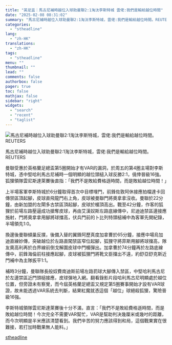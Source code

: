 ```yaml
---
title: "英足盃｜馬古尼補時越位入球助曼聯2:1淘汰李斯特城 雲佬:我們是輸給越位時間"
date: "2025-02-08 08:31:02"
summary: "馬古尼補時越位入球助曼聯2:1淘汰李斯特城，雲佬:我們是輸給越位時間。REUTERS    ..."
categories:
  - "stheadline"
lang:
  - "zh-HK"
translations:
  - "zh-HK"
tags:
  - "stheadline"
menu: ""
thumbnail: ""
lead: ""
comments: false
authorbox: false
pager: true
toc: false
mathjax: false
sidebar: "right"
widgets:
  - "search"
  - "recent"
  - "taglist"
---
```


![馬古尼補時越位入球助曼聯2:1淘汰李斯特城，雲佬:我們是輸給越位時間。REUTERS](https://image.stheadline.com/f/680p0/0x0/100/none/4556d2903653576bfd8d1068a9609545/stheadline/inewsmedia/20250208/_2025020808221541237.jpg)

馬古尼補時越位入球助曼聯2:1淘汰李斯特城，雲佬:我們是輸給越位時間。REUTERS




曼聯受惠於英格蘭足總盃第5圈開始才有VAR的漏洞，於周五的第4圈主場對李斯特城，憑中堅哈利馬古尼補時一個明顯的越位頭槌入球反勝2:1，僥倖晉級16強。狐狸領隊雲尼斯達萊賽後直指：「我們不是敗給費格遜時間，而是敗給越位時間！」

上半場客軍李斯特城於6分鐘取得首次中目標埋門，前鋒佐敦阿休接應拍檔達卡回傳禁區頂起腳，皮球直飛龍門右上角，皮球被曼聯門將奧拿拿沒收。曼聯於22分鐘，由新加盟的左閘多古禁區頂起腳，皮球於楣頂高出。戰至42分鐘，作客的狐狸於前場左路壓逼成功搶奪皮球，再由艾漢奴斯左路底線傳中，尼迪迪禁區邊接應施射，門將奧拿拿用腳將球擋高，伏兵門前的卜比列特頭槌補中為客軍先開紀錄，半場領先1:0。

換邊後曼聯傾巢反撲，後備入替的翼鋒阿歷真度加拿曹於65分鐘，接應中場烏加迪直線妙傳，突破越位於左路直闖禁區窄位起腳，狐狸守將菲斯用腳將球擋高，隊友奧高利再於白界線前倒戈解圍皮球中門楣彈出。加拿曹於74分鐘再於左路底線傳中，前鋒海倫前柱接應起腳，皮球被狐狸門將靴文臣擋出不遠，約舒亞舒克斯近門補中為主隊扳平1:1。

補時3分鐘，曼聯隊長般奴費南迪斯前場左路罰球大腳傳入禁區，中堅哈利馬古尼於左邊禁區近門頭槌接應，皮球彈地入網。翻看錄影片段哈利馬古尼明顯處於越位位置，但旁證未有察覺，而今屆英格蘭足總盃又規定第5圈賽事開始才設有VAR球證，故未能透過VAR系統去判斷，結果紅魔就憑這個「越位」球絕殺狐狸，驚險晉級16強。

李斯特城領隊雲尼斯達萊賽後十分不滿，直言：「我們不是敗給費格遜時間，而是敗給越位時間！今次完全不需要VAR幫忙，VAR是幫助判決幾厘米或幾吋的距離，而今次明顯是半米應該清楚看到。我們辛苦的努力應該得到和局，這個戰果實在很難接，若打加時戰果無人能料。」

[stheadline](https://std.stheadline.com/realtime/article/2051512/即時-體育-英足盃-馬古尼補時越位入球助曼聯2-1淘汰李斯特城-雲佬-我們是輸給越位時間)
